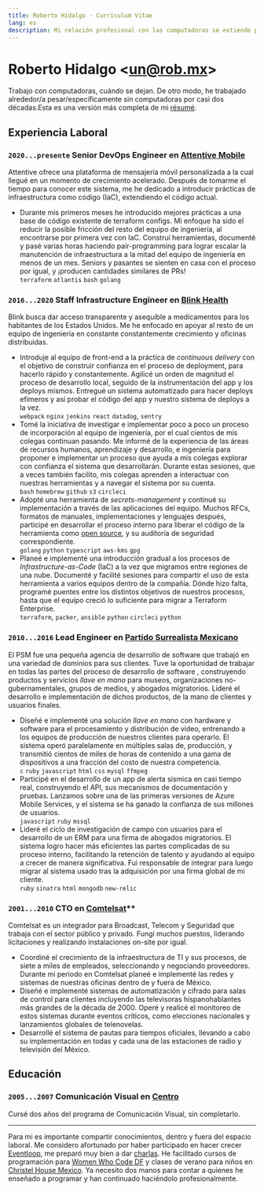 ```yaml
---
title: Roberto Hidalgo - Currículum Vitae
lang: es
description: Mi relación profesional con las computadoras se extiende por dos décadas, y acá te cuento al respecto.
---
```


# Roberto Hidalgo <[un@rob.mx](mailto:un@rob.mx)>

Trabajo con computadoras, cuándo se dejan. De otro modo, he trabajado alrededor/a pesar/específicamente sin computadoras por casi dos décadas.Esta es una versión más completa de mi [résumé](/resume).

## Experiencia Laboral

### `2020...presente` Senior DevOps Engineer en [Attentive Mobile](https://www.attentivemobile.com)

Attentive ofrece una plataforma de mensajería móvil personalizada a la cual llegué en un momento de crecimiento acelerado. Después de tomarme el tiempo para conocer este sistema, me he dedicado a introducir prácticas de infraestructura como código (IaC), extendiendo el código actual.

- Durante mis primeros meses he introducido mejores prácticas a una base de código existente de terraform configs. Mi enfoque ha sido el reducir la posible fricción del resto del equipo de ingeniería, al encontrarse por primera vez con IaC. Construí herramientas, documenté y pasé varias horas haciendo pair-programming para lograr escalar la manutención de infraestructura a la mitad del equipo de ingeniería en menos de un mes. Seniors y pasantes se sienten en casa con el proceso por igual, y ¡producen cantidades similares de PRs! <br /> `terraform` `atlantis` `bash` `golang`


### `2016...2020` Staff Infrastructure Engineer en [Blink Health](https://www.blinkhealth.com)

Blink busca dar acceso transparente y asequible a medicamentos para los habitantes de los Estados Unidos. Me he enfocado en apoyar al resto de un equipo de ingeniería en constante constantemente crecimiento y oficinas distribuidas.

- Introduje al equipo de front-end a la práctica de _continuous delivery_ con el objetivo de construir confianza en el proceso de deployment, para hacerlo rápido y constantemente. Agilicé un orden de magnitud el proceso de desarrollo local, seguido de la instrumentación del app y los deploys mismos. Entregué un sistema automatizado para hacer deploys efímeros y así probar el código del app y nuestro sistema de deploys a la vez. <br /> `webpack` `nginx` `jenkins` `react` `datadog`, `sentry`
- Tomé la iniciativa de investigar e implementar poco a poco un proceso de incorporación al equipo de ingeniería, por el cual cientos de mis colegas continuan pasando. Me informé de la experiencia de las áreas de recursos humanos, aprendizaje y desarrollo, e ingeniería para proponer e implementar un proceso que ayuda a mis colegas explorar con confianza el sistema que desarrollarán. Durante estas sesiones, que a veces también facilito, mis colegas aprenden a interactuar con nuestras herramientas y a navegar el sistema por su cuenta. <br /> `bash` `homebrew` `github` `s3` `circleci`
- Adopté una herramienta de _secrets-management_ y continué su implementación a través de las aplicaciones del equipo. Muchos RFCs, formatos de manuales, implementaciones y lenguajes después, participé en desarrollar el proceso interno para liberar el código de la herramienta como [open source](https://github.com/blinkhealth/go-config-yourself), y su auditoría de seguridad correspondiente. <br /> `golang` `python` `typescript` `aws-kms` `gpg`
- Planeé e implementé una introducción gradual a los procesos de _Infrastructure-as-Code_ (IaC) a la vez que migramos entre regiones de una nube. Documenté y facilité sesiones para compartir el uso de esta herramienta a varios equipos dentro de la compañía. Dónde hizo falta, programé puentes entre los distintos objetivos de nuestros procesos, hasta que el equipo creció lo suficiente para migrar a Terraform Enterprise. <br /> `terraform`, `packer`, `ansible` `python` `circleci` `python`

### `2010...2016` Lead Engineer en [Partido Surrealista Mexicano](http://surrealista.mx/)

El PSM fue una pequeña agencia de desarrollo de software que trabajó en una variedad de dominios para sus clientes. Tuve la oportunidad de trabajar en todas las partes del proceso de desarrollo de software , construyendo productos y servicios _llave en mano_ para museos, organizaciones no-gubernamentales, grupos de medios, y abogados migratorios. Lideré el desarrollo e implementación de dichos productos, de la mano de clientes y usuarios finales.

- Diseñé e implementé una solución _llave en mano_ con hardware y software para el procesamiento y distribución de video, entrenando a los equipos de producción de nuestros clientes para operarlo. El sistema operó paralelamente en múltiples salas de, producción, y transmitió cientos de miles de horas de contenido a una gama de dispositivos a una fracción del costo de nuestra competencia. <br /> `c` `ruby` `javascript` `html` `css` `mysql` `ffmpeg`
- Participé en el desarrollo de un app de alerta sísmica en casi tiempo real, construyendo el API, sus mecanismos de documentación y pruebas. Lanzamos sobre una de las primeras versiones de Azure Mobile Services, y el sistema se ha ganado la confianza de sus millones de usuarios. <br /> `javascript` `ruby` `mssql`
- Lideré el ciclo de investigación de campo con usuarios para el desarrollo de un ERM para una firma de abogados migratorios. El sistema logro hacer más eficientes las partes complicadas de su proceso interno, facilitando la retención de talento y ayudando al equipo a crecer de manera significativa. Fui responsable de integrar para luego migrar al sistema usado tras la adquisición por una firma global de mi cliente. <br /> `ruby` `sinatra` `html` `mongodb` `new-relic`

### `2001...2010` CTO en [Comtelsat](http://www.comtelsat.com.mx/?lang=en)**

Comtelsat es un integrador para Broadcast, Telecom y Seguridad que trabaja con el sector público y privado. Fungí muchos puestos, liderando licitaciones y realizando instalaciones on-site por igual.

- Coordiné el crecimiento de la infraestructura de TI y sus procesos, de siete a miles de empleados, seleccionando y negociando proveedores. Durante mi periodo en Comtelsat planeé e implementé las redes y sistemas de nuestras oficinas dentro de y fuera de México.
- Diseñé e implementé sistemas de automatización y cifrado para salas de control para clientes incluyendo las televisoras hispanohablantes más grandes de la década de 2000. Operé y realicé el monitoreo de estos sistemas durante eventos críticos, como elecciones nacionales y lanzamientos globales de telenovelas.
- Desarrollé el sistema de pautas para tiempos oficiales, llevando a cabo su implementación en todas y cada una de las estaciones de radio y televisión del México.

## Educación

### `2005...2007` Comunicación Visual en [Centro](https://centro.edu.mx)

Cursé dos años del programa de Comunicación Visual, sin completarlo.

---

Para mi es importante compartir conocimientos, dentro y fuera del espacio laboral. Me considero afortunado por haber participado en hacer crecer [Eventloop](http://meetup.com/eventloop), me preparó muy bien a dar [charlas](https://speakerdeck.com/unrob). He facilitado cursos de programación para [Women Who Code DF](https://www.meetup.com/Women-Who-Code-Mexico-City/) y clases de verano para niños en [Christel House Mexico](http://mx.christelhouse.org). Ya necesito dos manos para contar a quienes he enseñado a programar y han continuado haciéndolo profesionalmente.